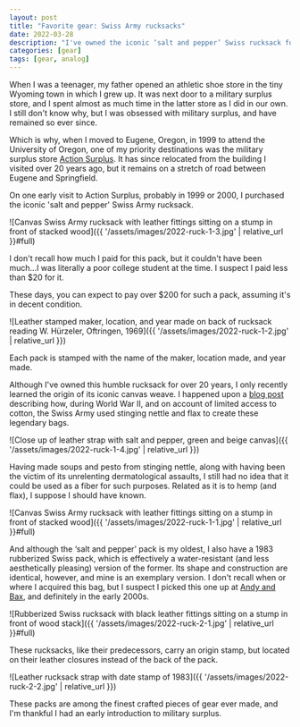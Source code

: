 ```yaml
---
layout: post
title: "Favorite gear: Swiss Army rucksacks"
date: 2022-03-28
description: "I've owned the iconic ‘salt and pepper’ Swiss rucksack for over 20 years, but just recently learned the reason for its legendary canvas weave."
categories: [gear]
tags: [gear, analog]
---
```


When I was a teenager, my father opened an athletic shoe store in the tiny Wyoming town in which I grew up. It was next door to a military surplus store, and I spent almost as much time in the latter store as I did in our own. I still don't know why, but I was obsessed with military surplus, and have remained so ever since.

Which is why, when I moved to Eugene, Oregon, in 1999 to attend the University of Oregon, one of my priority destinations was the military surplus store [Action Surplus](https://www.actionsurpluseugene.com/). It has since relocated from the building I visited over 20 years ago, but it remains on a stretch of road between Eugene and Springfield.

On one early visit to Action Surplus, probably in 1999 or 2000, I purchased the iconic 'salt and pepper' Swiss Army rucksack.

![Canvas Swiss Army rucksack with leather fittings sitting on a stump in front of stacked wood]({{ '/assets/images/2022-ruck-1-3.jpg' | relative_url }}#full)

I don't recall how much I paid for this pack, but it couldn't have been much...I was literally a poor college student at the time. I suspect I paid less than $20 for it.

These days, you can expect to pay over $200 for such a pack, assuming it's in decent condition.

![Leather stamped maker, location, and year made on back of rucksack reading W. Hürzeler, Oftringen, 1969]({{ '/assets/images/2022-ruck-1-2.jpg' | relative_url }})

Each pack is stamped with the name of the maker, location made, and year made.

Although I've owned this humble rucksack for over 20 years, I only recently learned the origin of its iconic canvas weave. I happened upon a [blog post](https://wynnchester.com/blogs/wynnchester-outdoors/the-history-of-swiss-army-rucksacks) describing how, during World War II, and on account of limited access to cotton, the Swiss Army used stinging nettle and flax to create these legendary bags. 

![Close up of leather strap with salt and pepper, green and beige canvas]({{ '/assets/images/2022-ruck-1-4.jpg' | relative_url }})

Having made soups and pesto from stinging nettle, along with having been the victim of its unrelenting dermatological assaults, I still had no idea that it could be used as a fiber for such purposes. Related as it is to hemp (and flax), I suppose I should have known.

![Canvas Swiss Army rucksack with leather fittings sitting on a stump in front of stacked wood]({{ '/assets/images/2022-ruck-1-1.jpg' | relative_url }}#full)

And although the ‘salt and pepper’ pack is my oldest, I also have a 1983 rubberized Swiss pack, which is effectively a water-resistant (and less aesthetically pleasing) version of the former. Its shape and construction are identical, however, and mine is an exemplary version. I don't recall when or where I acquired this bag, but I suspect I picked this one up at [Andy and Bax](https://www.andyandbax.com/), and definitely in the early 2000s.

![Rubberized Swiss rucksack with black leather fittings sitting on a stump in front of wood stack]({{ '/assets/images/2022-ruck-2-1.jpg' | relative_url }}#full)

These rucksacks, like their predecessors, carry an origin stamp, but located on their leather closures instead of the back of the pack.

![Leather rucksack strap with date stamp of 1983]({{ '/assets/images/2022-ruck-2-2.jpg' | relative_url }})

These packs are among the finest crafted pieces of gear ever made, and I'm thankful I had an early introduction to military surplus.